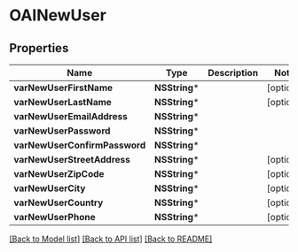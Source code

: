# OAINewUser

## Properties
Name | Type | Description | Notes
------------ | ------------- | ------------- | -------------
**varNewUserFirstName** | **NSString*** |  | [optional] 
**varNewUserLastName** | **NSString*** |  | [optional] 
**varNewUserEmailAddress** | **NSString*** |  | 
**varNewUserPassword** | **NSString*** |  | 
**varNewUserConfirmPassword** | **NSString*** |  | 
**varNewUserStreetAddress** | **NSString*** |  | [optional] 
**varNewUserZipCode** | **NSString*** |  | [optional] 
**varNewUserCity** | **NSString*** |  | [optional] 
**varNewUserCountry** | **NSString*** |  | [optional] 
**varNewUserPhone** | **NSString*** |  | [optional] 

[[Back to Model list]](../README.md#documentation-for-models) [[Back to API list]](../README.md#documentation-for-api-endpoints) [[Back to README]](../README.md)


